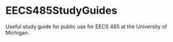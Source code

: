 # EECS485StudyGuides
Useful study guide for public use for EECS 485 at the University of Michigan. 
